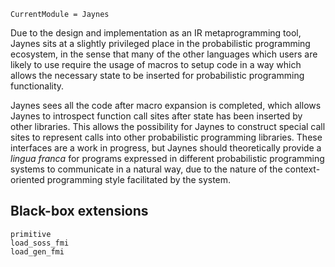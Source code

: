 ```@meta
CurrentModule = Jaynes
```

Due to the design and implementation as an IR metaprogramming tool, Jaynes sits at a slightly privileged place in the probabilistic programming ecosystem, in the sense that many of the other languages which users are likely to use require the usage of macros to setup code in a way which allows the necessary state to be inserted for probabilistic programming functionality.

Jaynes sees all the code after macro expansion is completed, which allows Jaynes to introspect function call sites after state has been inserted by other libraries. This allows the possibility for Jaynes to construct special call sites to represent calls into other probabilistic programming libraries. These interfaces are a work in progress, but Jaynes should theoretically provide a _lingua franca_ for programs expressed in different probabilistic programming systems to communicate in a natural way, due to the nature of the context-oriented programming style facilitated by the system.

## Black-box extensions

```@docs
primitive
load_soss_fmi
load_gen_fmi
```
